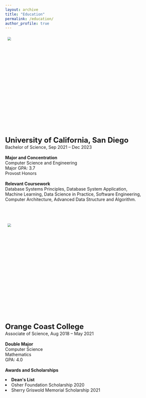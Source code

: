 ```yaml
---
layout: archive
title: "Education"
permalink: /education/
author_profile: true
---
```

<div>
<p>
<img src="https://media.cbs8.com/assets/KFMB/images/d26a2465-4af1-42ca-8cdf-a038eaa28e9e/d26a2465-4af1-42ca-8cdf-a038eaa28e9e_750x422.jpg" style="zoom:70%;  
          float:left; padding:0.7em" width="750" height="450"/>
<b><font size="5">University of California, San Diego</font></b>  <br>
  Bachelor of Science, Sep 2021 – Dec 2023
  <br><br>
  <b>Major and Concentration</b>  <br>
  Computer Science and Engineering
  <br>Major GPA: 3.7
  <br>Provost Honors
  <br><br>
  <b>Relevant Coursework</b>  <br>
  Database Systems Principles, Database System Application, <br>
  Machine Learning, Data Science in Practice, Software Engineering, <br>
  Computer Architecture, Advanced Data Structure and Algorithm.<br>
</p>
</div>
<br><br>
<div>
<p>
<img src="https://images.shiksha.com/mediadata/images/1547122116phps8rUv2.jpeg" style="zoom:70%;  
          float:left; padding:0.7em" width="750" height="450"/>
<b><font size="5">Orange Coast College</font></b>  <br>
  Associate of Science, Aug 2018 – May 2021
  <br><br>
  <b>Double Major</b>  <br>
  Computer Science<br>
  Mathematics                 
  <br>GPA: 4.0
  <br><br>
  <b>Awards and Scholarships</b>  <br>
  <li><strong>Dean's List</strong><br></li>
  <li>Osher Foundation Scholarship 2020</li>
  <li>Sherry Griswold Memorial Scholarship 2021</li>
</p>
</div>
